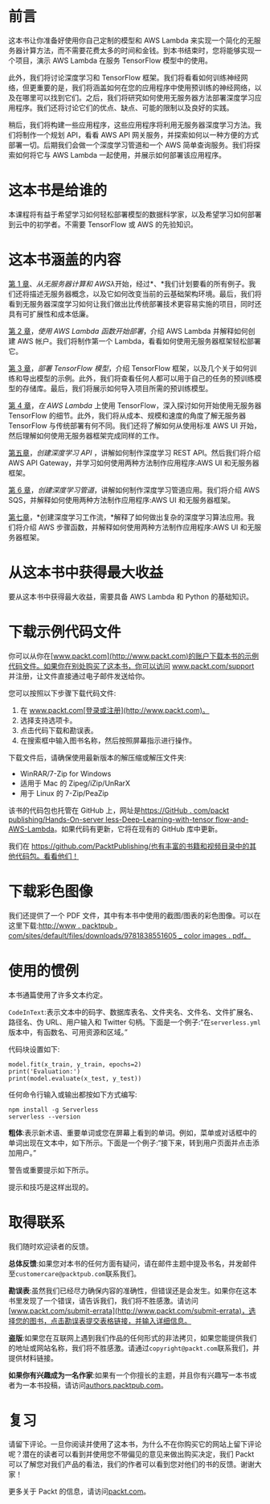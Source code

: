 

# 前言

这本书让你准备好使用你自己定制的模型和 AWS Lambda 来实现一个简化的无服务器计算方法，而不需要花费太多的时间和金钱。到本书结束时，您将能够实现一个项目，演示 AWS Lambda 在服务 TensorFlow 模型中的使用。

此外，我们将讨论深度学习和 TensorFlow 框架。我们将看看如何训练神经网络，但更重要的是，我们将涵盖如何在您的应用程序中使用预训练的神经网络，以及在哪里可以找到它们。之后，我们将研究如何使用无服务器方法部署深度学习应用程序。我们还将讨论它们的优点、缺点、可能的限制以及良好的实践。

稍后，我们将构建一些应用程序，这些应用程序将利用无服务器深度学习方法。我们将制作一个规划 API，看看 AWS API 网关服务，并探索如何以一种方便的方式部署一切。后期我们会做一个深度学习管道和一个 AWS 简单查询服务。我们将探索如何将它与 AWS Lambda 一起使用，并展示如何部署该应用程序。



# 这本书是给谁的

本课程将有益于希望学习如何轻松部署模型的数据科学家，以及希望学习如何部署到云中的初学者。不需要 TensorFlow 或 AWS 的先验知识。



# 这本书涵盖的内容

[第 1 章](c72eddef-e615-4902-957f-72c79b8aaa22.xhtml)、*从无服务器计算和 AWSλ*开始，经过*、*我们计划要看的所有例子。我们还将描述无服务器概念，以及它如何改变当前的云基础架构环境。最后，我们将看到无服务器深度学习如何让我们做出比传统部署技术更容易实施的项目，同时还具有可扩展性和成本低廉。

[第 2 章](135cfd55-ac8e-447d-ba0e-d172955ec3c4.xhtml)，*使用 AWS Lambda 函数开始部署*，介绍 AWS Lambda 并解释如何创建 AWS 帐户。我们将制作第一个 Lambda，看看如何使用无服务器框架轻松部署它。

[第 3 章](3d5c687e-d0e7-49b1-9ced-3fc52e0fbff4.xhtml)，*部署 TensorFlow 模型*，介绍 TensorFlow 框架，以及几个关于如何训练和导出模型的示例。此外，我们将查看任何人都可以用于自己的任务的预训练模型的存储库。最后，我们将展示如何导入项目所需的预训练模型。

[第 4 章](67913362-94d8-4c74-850e-f6b09ca49367.xhtml)，*在 AWS Lambda* 上使用 TensorFlow，深入探讨如何开始使用无服务器 TensorFlow 的细节。此外，我们将从成本、规模和速度的角度了解无服务器 TensorFlow 与传统部署有何不同。我们还将了解如何从使用标准 AWS UI 开始，然后理解如何使用无服务器框架完成同样的工作。

[第五章](af2c1dca-6471-43b6-ba7a-4a41fe30f6dd.xhtml)，*创建深度学习 API* ，讲解如何制作深度学习 REST API。然后我们将介绍 AWS API Gateway，并学习如何使用两种方法制作应用程序:AWS UI 和无服务器框架。

[第 6 章](1bf42c9e-262e-472e-9e32-9180d41a53d8.xhtml)，*创建深度学习管道*，讲解如何制作深度学习管道应用。我们将介绍 AWS SQS，并解释如何使用两种方法制作应用程序:AWS UI 和无服务器框架。

[第七章](f5286376-fc52-48b0-9e96-0a375daf69cb.xhtml)，*创建深度学习工作流，*解释了如何做出复杂的深度学习算法应用。我们将介绍 AWS 步骤函数，并解释如何使用两种方法制作应用程序:AWS UI 和无服务器框架。



# 从这本书中获得最大收益

要从这本书中获得最大收益，需要具备 AWS Lambda 和 Python 的基础知识。



# 下载示例代码文件

你可以从你在[www.packt.com](http://www.packt.com)的账户下载本书的示例代码文件。如果你在别处购买了这本书，你可以访问 www.packt.com/support 并注册，让文件直接通过电子邮件发送给你。

您可以按照以下步骤下载代码文件:

1.  在 www.packt.com[登录或注册](http://www.packt.com)。
2.  选择支持选项卡。
3.  点击代码下载和勘误表。
4.  在搜索框中输入图书名称，然后按照屏幕指示进行操作。

下载文件后，请确保使用最新版本的解压缩或解压文件夹:

*   WinRAR/7-Zip for Windows
*   适用于 Mac 的 Zipeg/iZip/UnRarX
*   用于 Linux 的 7-Zip/PeaZip

该书的代码包也托管在 GitHub 上，网址是[https://GitHub . com/packt publishing/Hands-On-server less-Deep-Learning-with-tensor flow-and-AWS-Lambda](https://github.com/PacktPublishing/Hands-On-Serverless-Deep-Learning-with-TensorFlow-and-AWS-Lambda)。如果代码有更新，它将在现有的 GitHub 库中更新。

我们在 https://github.com/PacktPublishing/也有丰富的书籍和视频目录中的其他代码包。看看他们！



# 下载彩色图像

我们还提供了一个 PDF 文件，其中有本书中使用的截图/图表的彩色图像。可以在这里下载:[http://www . packtpub . com/sites/default/files/downloads/9781838551605 _ color images . pdf](http://www.packtpub.com/sites/default/files/downloads/9781838551605_ColorImages.pdf)[。](http://www.packtpub.com/sites/default/files/downloads/9781838551605_ColorImages.pdf)



# 使用的惯例

本书通篇使用了许多文本约定。

`CodeInText`:表示文本中的码字、数据库表名、文件夹名、文件名、文件扩展名、路径名、伪 URL、用户输入和 Twitter 句柄。下面是一个例子:“在`serverless.yml`版本中，有函数名、可用资源和区域。”

代码块设置如下:

```
model.fit(x_train, y_train, epochs=2)
print('Evaluation:')
print(model.evaluate(x_test, y_test))
```

任何命令行输入或输出都按如下方式编写:

```
npm install -g Serverless
serverless --version

```

**粗体**:表示新术语、重要单词或您在屏幕上看到的单词。例如，菜单或对话框中的单词出现在文本中，如下所示。下面是一个例子:“接下来，转到用户页面并点击添加用户。”

警告或重要提示如下所示。

提示和技巧是这样出现的。



# 取得联系

我们随时欢迎读者的反馈。

**总体反馈**:如果您对本书的任何方面有疑问，请在邮件主题中提及书名，并发邮件至`customercare@packtpub.com`联系我们。

**勘误表**:虽然我们已经尽力确保内容的准确性，但错误还是会发生。如果你在这本书里发现了一个错误，请告诉我们，我们将不胜感激。请访问[www.packt.com/submit-errata](http://www.packt.com/submit-errata)，选择您的图书，点击勘误表提交表格链接，并输入详细信息。

**盗版**:如果您在互联网上遇到我们作品的任何形式的非法拷贝，如果您能提供我们的地址或网站名称，我们将不胜感激。请通过`copyright@packt.com`联系我们，并提供材料链接。

**如果你有兴趣成为一名作家**:如果有一个你擅长的主题，并且你有兴趣写一本书或者为一本书投稿，请访问[authors.packtpub.com](http://authors.packtpub.com/)。



# 复习

请留下评论。一旦你阅读并使用了这本书，为什么不在你购买它的网站上留下评论呢？潜在的读者可以看到并使用您不带偏见的意见来做出购买决定，我们 Packt 可以了解您对我们产品的看法，我们的作者可以看到您对他们的书的反馈。谢谢大家！

更多关于 Packt 的信息，请访问[packt.com](http://www.packt.com/)。